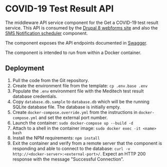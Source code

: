 # COVID-19 Test Result API

The middleware API service component for the Get a COVID-19 test result service.
This API is consumed by the
[Drupal 8 webforms site](http://eserv-prd-scm01.ynet.gov.yk.ca/services/service-yukon-ca--webform)
and also the
[SMS Notification scheduler](http://eserv-prd-scm01.ynet.gov.yk.ca/adhoc-services/notification-scheduler)
component.

The component exposes the API endpoints documented in
[Swagger](https://app.swaggerhub.com/apis/GOY/get-a-covid-19-test-result).

The component is intended to run from within a Docker container.

## Deployment

1. Pull the code from the Git repository.
2. Create the environment file from the template: `cp .env.base .env`
3. Populate the `.env` environment file with the Meditech test result database
   credentials.
4. Copy `database.db.sample` to `database.db` which will be the running SQLite database
   file. The database is initially empty.
5. Create `docker-compose.override.yml` from the instructions in `docker-compose.yml`
   and set the external port number.
6. Launch the container: `sudo docker-compose up --build -d`
7. Attach to a shell in the container image: `sudo docker exec -it <name> bash`
8. Install the NPM requirements: `npm install`
9. Exit the container and verify from a remote server that the component is responding
   and able to connect to the database:
   `curl -v http://<docker-server>:<external-port>/`. Expect an HTTP 200 response with
   the message "Successful Connection".
